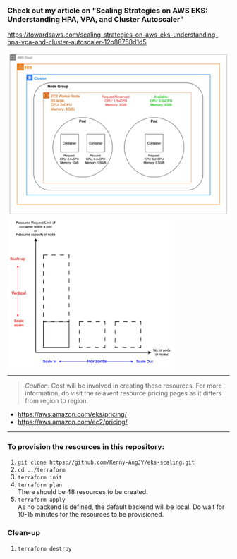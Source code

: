 ### Check out my article on "Scaling Strategies on AWS EKS: Understanding HPA, VPA, and Cluster Autoscaler"
https://towardsaws.com/scaling-strategies-on-aws-eks-understanding-hpa-vpa-and-cluster-autoscaler-12b88758d1d5

![Pod vs Node resources](./images/pod_vs_node_resource.jpg?raw=true "Pod vs Node resources")
<img src="./images/vertical_vs_horizontal.jpg" alt="Vertical vs Horizontal scaling" style="width:75%;">

---
> *Caution:* Cost will be involved in creating these resources. For more information, do visit the relavent resource pricing pages as it differs from region to region.
- https://aws.amazon.com/eks/pricing/
- https://aws.amazon.com/ec2/pricing/
---

### To provision the resources in this repository:
1. `git clone https://github.com/Kenny-AngJY/eks-scaling.git`
2. `cd ../terraform`
3. `terraform init`
4. `terraform plan` <br>
There should be 48 resources to be created.
5. `terraform apply` <br>
As no backend is defined, the default backend will be local. Do wait for 10-15 minutes for the resources to be provisioned.

### Clean-up
1. `terraform destroy`